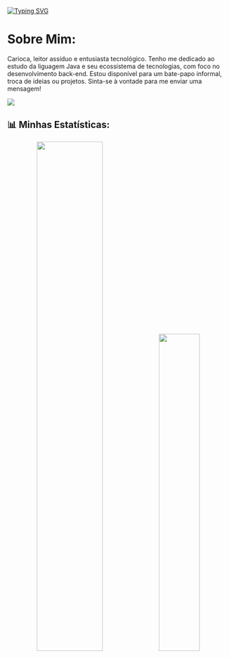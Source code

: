
<!--  NOME CARREGANDO -->
[![Typing SVG](https://readme-typing-svg.herokuapp.com/?color=yellow&size=35&center=true&vCenter=true&width=1000&lines=Hello_World!+Meu+Nome+é+Rayan+Argolo;Desenvolvedor+Java+em+Formação;+:%29)](https://git.io/typing-svg)

# Sobre Mim:
Carioca, leitor assíduo e entusiasta tecnológico. Tenho me dedicado ao estudo da liguagem Java e seu ecossistema de tecnologias, com foco no desenvolvimento back-end.
Estou disponível para um bate-papo informal, troca de ideias ou projetos. Sinta-se à vontade para me enviar uma mensagem!


<a href="https://www.linkedin.com/in/rayanargolo" target="_blank"><img src="https://img.shields.io/badge/-LinkedIn-%230077B5?style=for-the-badge&logo=linkedin&logoColor=white" target="_blank"></a>
   
 
## 📊 Minhas Estatísticas:
<div align="center">
    <img  width="54.5%" src="https://github-readme-stats.vercel.app/api?username=RayanArgolo03&theme=slateorange&hide_border=true&include_all_commits=false&count_private=false"/>
    <img  width="43%" src="https://github-readme-stats.vercel.app/api/top-langs/?username=RayanArgolo03&theme=slateorange&hide_border=true&include_all_commits=false&count_private=false&layout=compact"/><br>
  </div>
